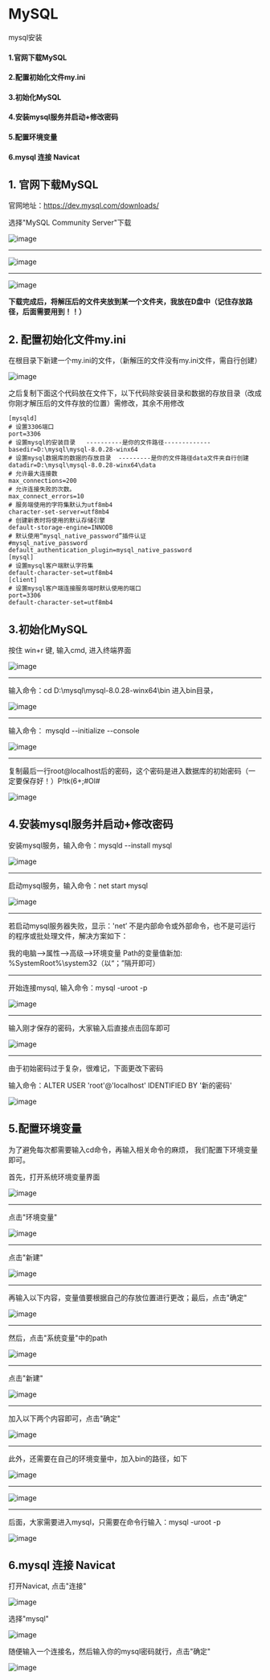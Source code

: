 # MySQL
mysql安装
#### 1.官网下载MySQL
#### 2.配置初始化文件my.ini
#### 3.初始化MySQL
#### 4.安装mysql服务并启动+修改密码
#### 5.配置环境变量
#### 6.mysql 连接 Navicat


## 1. 官网下载MySQL

官网地址：https://dev.mysql.com/downloads/

选择"MySQL Community Server"下载

![image](https://user-images.githubusercontent.com/63994835/159439974-a7305c6a-f17c-4e68-9fd1-9aae8be26b71.png)

----------------------------

![image](https://user-images.githubusercontent.com/63994835/159440007-9c288ad6-3cf4-4ba5-92e1-9bf51b321068.png)

----------------------------

![image](https://user-images.githubusercontent.com/63994835/159440085-e8f0f665-5868-4b30-b474-02a8b2c4c379.png)

**下载完成后，将解压后的文件夹放到某一个文件夹，我放在D盘中（记住存放路径，后面需要用到！！）**


## 2. 配置初始化文件my.ini

在根目录下新建一个my.ini的文件，（新解压的文件没有my.ini文件，需自行创建）

![image](https://user-images.githubusercontent.com/63994835/159443554-4cc822e1-4b31-4ed6-8b4b-b59b8d974d52.png)

之后复制下面这个代码放在文件下，以下代码除安装目录和数据的存放目录（改成你刚才解压后的文件存放的位置）需修改，其余不用修改

```
[mysqld]
# 设置3306端口
port=3306
# 设置mysql的安装目录   ----------是你的文件路径-------------
basedir=D:\mysql\mysql-8.0.28-winx64
# 设置mysql数据库的数据的存放目录  ---------是你的文件路径data文件夹自行创建
datadir=D:\mysql\mysql-8.0.28-winx64\data
# 允许最大连接数
max_connections=200
# 允许连接失败的次数。
max_connect_errors=10
# 服务端使用的字符集默认为utf8mb4
character-set-server=utf8mb4
# 创建新表时将使用的默认存储引擎
default-storage-engine=INNODB
# 默认使用“mysql_native_password”插件认证
#mysql_native_password
default_authentication_plugin=mysql_native_password
[mysql]
# 设置mysql客户端默认字符集
default-character-set=utf8mb4
[client]
# 设置mysql客户端连接服务端时默认使用的端口
port=3306
default-character-set=utf8mb4
```

## 3.初始化MySQL

按住 win+r 键, 输入cmd, 进入终端界面

![image](https://user-images.githubusercontent.com/63994835/159444055-898677cd-542b-4767-9f87-53b3125e0848.png)

----------------------------

输入命令：cd D:\mysql\mysql-8.0.28-winx64\bin 进入bin目录，

![image](https://user-images.githubusercontent.com/63994835/159452830-530db3e8-4af0-4715-89cd-d01434b91bb9.png)

----------------------------

输入命令： mysqld --initialize --console

![image](https://user-images.githubusercontent.com/63994835/159453083-69402062-9d7d-44e5-acbd-7a03fdb4188f.png)

----------------------------

复制最后一行root@localhost后的密码，这个密码是进入数据库的初始密码（一定要保存好！）P!tk(6+;#Ol#

![image](https://user-images.githubusercontent.com/63994835/159453226-8d6fa9ad-794c-4866-94e1-88f47b2c1416.png)

## 4.安装mysql服务并启动+修改密码

安装mysql服务，输入命令：mysqld --install mysql

![image](https://user-images.githubusercontent.com/63994835/159453410-79c1ae5d-d595-437b-860b-4aa2a1ca1c02.png)

----------------------------

启动mysql服务，输入命令：net start mysql

![image](https://user-images.githubusercontent.com/63994835/159454058-0f4a4195-540c-45f0-a94c-2e93ab6e3678.png)

----------------------------

若启动mysql服务器失败，显示：'net’ 不是内部命令或外部命令，也不是可运行的程序或批处理文件，解决方案如下：

我的电脑-->属性-->高级-->环境变量 Path的变量值新加: %SystemRoot%\system32（以“；”隔开即可）

----------------------------

开始连接mysql, 输入命令：mysql -uroot -p

![image](https://user-images.githubusercontent.com/63994835/159454612-ceb1b030-a5f2-4aeb-a4d0-5f4f1b7cb07e.png)

----------------------------

输入刚才保存的密码，大家输入后直接点击回车即可

![image](https://user-images.githubusercontent.com/63994835/159456002-c2ee539e-50ce-4bda-b636-c2756c63394e.png)

----------------------------

由于初始密码过于复杂，很难记，下面更改下密码

输入命令：ALTER USER 'root'@'localhost' IDENTIFIED BY '新的密码'

![image](https://user-images.githubusercontent.com/63994835/159464763-40f4b8d4-4b14-48f5-9950-d2a6c4126473.png)

## 5.配置环境变量

为了避免每次都需要输入cd命令，再输入相关命令的麻烦， 我们配置下环境变量即可。

首先，打开系统环境变量界面

![image](https://user-images.githubusercontent.com/63994835/159465562-dc34a536-0b70-4fa8-90eb-028f59c4b247.png)

----------------------------

点击"环境变量"

![image](https://user-images.githubusercontent.com/63994835/159465655-14fd53bf-a61d-46b8-b4b7-59bdbbd771e9.png)

----------------------------

点击"新建"

![image](https://user-images.githubusercontent.com/63994835/159466018-98a44256-7865-4d40-8d71-72bc36c8e912.png)

----------------------------

再输入以下内容，变量值要根据自己的存放位置进行更改；最后，点击"确定"

![image](https://user-images.githubusercontent.com/63994835/159466192-a8b9ff20-3f28-42b5-8daf-58665d349d87.png)

----------------------------

然后，点击"系统变量"中的path

![image](https://user-images.githubusercontent.com/63994835/159465790-5f19d334-6080-491b-b01a-f55f5aacb3a3.png)

----------------------------

点击"新建"

![image](https://user-images.githubusercontent.com/63994835/159465818-7ffb6c2d-8921-4e82-9bb1-2473e60de03d.png)

----------------------------

加入以下两个内容即可，点击"确定"

![image](https://user-images.githubusercontent.com/63994835/159466559-d0d30e8c-cd16-46cc-b07d-eab18ca0783b.png)

----------------------------

此外，还需要在自己的环境变量中，加入bin的路径，如下

![image](https://user-images.githubusercontent.com/63994835/159467712-7d3f02dd-2bf0-4d5c-9ff8-31fda7ca9e5d.png)

----------------------------

![image](https://user-images.githubusercontent.com/63994835/159467736-70ef9ebb-c47e-4722-9627-d770bc3ff8da.png)

----------------------------

后面，大家需要进入mysql，只需要在命令行输入：mysql -uroot -p 

![image](https://user-images.githubusercontent.com/63994835/159467808-7b8755eb-31df-4196-a64b-c91799a21254.png)


## 6.mysql 连接 Navicat

打开Navicat, 点击"连接"

![image](https://user-images.githubusercontent.com/63994835/159467978-d49a81d9-f53e-445b-9975-f40786296004.png)

选择"mysql"

![image](https://user-images.githubusercontent.com/63994835/159468033-31e7c9ab-639d-4f6c-9304-4fa5f1ac2df9.png)

随便输入一个连接名，然后输入你的mysql密码就行，点击"确定"

![image](https://user-images.githubusercontent.com/63994835/159468188-9248c57e-ac3b-4d83-8967-e02b4508e96b.png)

